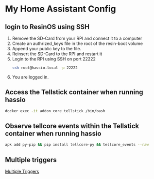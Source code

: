 # My Home Assistant Config

## login to ResinOS using SSH

1. Remove the SD-Card from your RPI and connect it to a computer
2. Create an authrized_keys file in the root of the resin-boot volume
3. Append your public key to the file.
4. Reinsert the SD-Card to the RPI and restart it
5. Login to the RPI using SSH on port 22222
   ```bash
   ssh root@hassio.local -p 22222
   ```
6. You are logged in.

## Access the Tellstick container when running hassio
```bash
docker exec -it addon_core_tellstick /bin/bash
```

## Observe tellcore events within the Tellstick container when running hassio
```bash
apk add py-pip && pip install tellcore-py && tellcore_events --raw
```

## Multiple triggers

[Multiple Triggers](https://www.home-assistant.io/docs/automation/trigger/#multiple-triggers)
